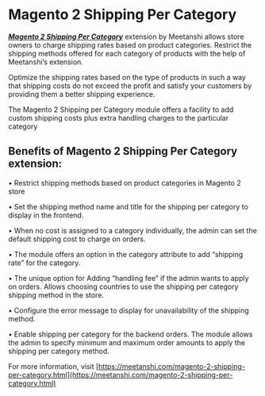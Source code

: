 # Magento 2 Shipping Per Category

***[Magento 2 Shipping Per Category](https://meetanshi.com/magento-2-shipping-per-category.html)*** extension by Meetanshi allows store owners to charge shipping rates based on product categories. Restrict the shipping methods offered for each category of products with the help of Meetanshi’s extension.


Optimize the shipping rates based on the type of products in such a way that shipping costs do not exceed the profit and satisfy your customers by providing them a better shipping experience.

The Magento 2 Shipping per Category module offers a facility to add custom shipping costs plus extra handling charges to the particular category


##  Benefits of Magento 2 Shipping Per Category extension:

• Restrict shipping methods based on product categories in Magento 2 store

• Set the shipping method name and title for the shipping per category to display in the frontend.

• When no cost is assigned to a category individually, the admin can set the default shipping cost to charge on orders.

• The module offers an option in the category attribute to add “shipping rate” for the category.

• The unique option for Adding “handling fee” if the admin wants to apply on orders.
Allows choosing countries to use the shipping per category shipping method in the store.

• Configure the error message to display for unavailability of the shipping method.

• Enable shipping per category for the backend orders.
The module allows the admin to specify minimum and maximum order amounts to apply the shipping per category method.


For more information, visit [https://meetanshi.com/magento-2-shipping-per-category.html](https://meetanshi.com/magento-2-shipping-per-category.html)




